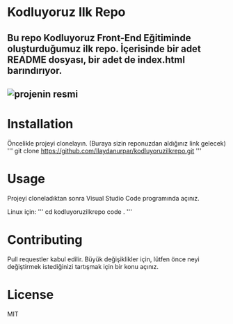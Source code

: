 # Kodluyoruz Ilk Repo
Bu repo Kodluyoruz Front-End Eğitiminde oluşturduğumuz ilk repo. İçerisinde bir adet README dosyası, bir adet de index.html barındırıyor.
---------------------------
![projenin resmi](../project1.png)
---------------------------

# Installation
Öncelikle projeyi clonelayın. (Buraya sizin reponuzdan aldığınız link gelecek)
'''
git clone https://github.com/Ilaydanurpar/kodluyoruzilkrepo.git
'''
# Usage
Projeyi cloneladıktan sonra Visual Studio Code programında açınız.

Linux için:
'''
cd kodluyoruzilkrepo
code .
'''
# Contributing
Pull requestler kabul edilir. Büyük değişiklikler için, lütfen önce neyi değiştirmek istediğinizi tartışmak için bir konu açınız.

# License
MIT